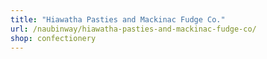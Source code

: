 ```yaml
---
title: "Hiawatha Pasties and Mackinac Fudge Co."
url: /naubinway/hiawatha-pasties-and-mackinac-fudge-co/
shop: confectionery
---
```

